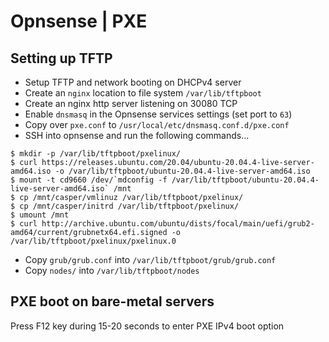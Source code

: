 # Opnsense | PXE

## Setting up TFTP

- Setup TFTP and network booting on DHCPv4 server
- Create an `nginx` location to file system `/var/lib/tftpboot`
- Create an nginx http server listening on 30080 TCP
- Enable `dnsmasq` in the Opnsense services settings (set port to `63`)
- Copy over `pxe.conf` to `/usr/local/etc/dnsmasq.conf.d/pxe.conf`
- SSH into opnsense and run the following commands...

```console
$ mkdir -p /var/lib/tftpboot/pxelinux/
$ curl https://releases.ubuntu.com/20.04/ubuntu-20.04.4-live-server-amd64.iso -o /var/lib/tftpboot/ubuntu-20.04.4-live-server-amd64.iso
$ mount -t cd9660 /dev/`mdconfig -f /var/lib/tftpboot/ubuntu-20.04.4-live-server-amd64.iso` /mnt
$ cp /mnt/casper/vmlinuz /var/lib/tftpboot/pxelinux/
$ cp /mnt/casper/initrd /var/lib/tftpboot/pxelinux/
$ umount /mnt
$ curl http://archive.ubuntu.com/ubuntu/dists/focal/main/uefi/grub2-amd64/current/grubnetx64.efi.signed -o /var/lib/tftpboot/pxelinux/pxelinux.0
```

- Copy `grub/grub.conf` into `/var/lib/tftpboot/grub/grub.conf`
- Copy `nodes/` into `/var/lib/tftpboot/nodes`

## PXE boot on bare-metal servers

Press F12 key during 15-20 seconds to enter PXE IPv4 boot option
